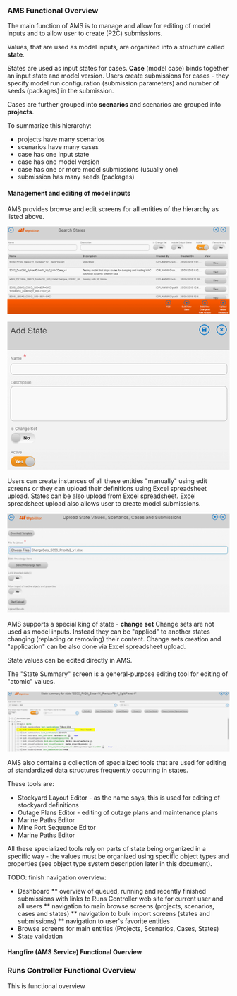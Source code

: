 <!-- # Hidden by Structurizr -->
<!-- ## Also hidden by Structurizr -->

### AMS Functional Overview

The main function of AMS is to manage and allow for editing of model inputs and to allow user to create (P2C) submissions.

Values, that are used as model inputs, are organized into a structure called **state**.

States are used as input states for cases. **Case** (model case) binds together an input state and model version. Users create submissions for cases - they specify model run configuration (submission parameters) and number of seeds (packages) in the submission.

Cases are further grouped into **scenarios** and scenarios are grouped into **projects**.

To summarize this hierarchy:

* projects have many scenarios
* scenarios have many cases
* case has one input state
* case has one model version
* case has one or more model submissions (usually one)
* submission has many seeds (packages)

#### Management and editing of model inputs

AMS provides browse and edit screens for all entities of the hierarchy as listed above.

![Browse States](screenshots/BrowseStates.png)

![Add State](screenshots/AddState.png)

Users can create instances of all these entities "manually" using edit screens or they can upload their definitions using Excel spreadsheet upload.
States can be also upload from Excel spreadsheet.
Excel spreadsheet upload also allows user to create model submissions.

![Upload States, Scenarios, Cases and Submissions](screenshots/Upload.png)

AMS supports a special king of state - **change set**
Change sets are not used as model inputs. Instead they can be "applied" to another states changing (replacing or removing) their content.
Change sets creation and "application" can be also done via Excel spreadsheet upload.

State values can be edited directly in AMS.

The "State Summary" screen is a general-purpose editing tool for editing of "atomic" values.

![State Summary](screenshots/StateSummary.png)

AMS also contains a collection of specialized tools that are used for editing of standardized data structures frequently occurring in states.

These tools are:

* Stockyard Layout Editor - as the name says, this is used for editing of stockyard definitions
* Outage Plans Editor - editing of outage plans and maintenance plans
* Marine Paths Editor
* Mine Port Sequence Editor
* Marine Paths Editor

All these specialized tools rely on parts of state being organized in a specific way - the values must be organized using specific object types and properties (see object type system description later in this document).

TODO: finish navigation overview:

* Dashboard
    ** overview of queued, running and recently finished submissions with links to Runs Controller web site for current user and all users
    ** navigation to main browse screens (projects, scenarios, cases and states)
    ** navigation to bulk import screens (states and submissions)
    ** navigation to user's favorite entities
* Browse screens for main entities (Projects, Scenarios, Cases, States)
* State validation

#### Hangfire (AMS Service) Functional Overview

### Runs Controller Functional Overview

This is functional overview